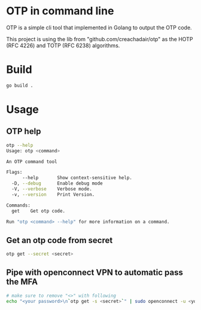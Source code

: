 # OTP in command line

OTP is a simple cli tool that implemented in Golang to output the OTP code.

This project is using the lib from "github.com/creachadair/otp" as the HOTP (RFC 4226) and TOTP (RFC 6238) algorithms.

# Build

```bash
go build .
```

# Usage

## OTP help
```bash
otp --help
Usage: otp <command>

An OTP command tool

Flags:
      --help       Show context-sensitive help.
  -D, --debug      Enable debug mode
  -V, --verbose    Verbose mode.
  -v, --version    Print Version.

Commands:
  get    Get otp code.

Run "otp <command> --help" for more information on a command.
```

## Get an otp code from secret

```bash
otp get --secret <secret>
```

## Pipe with openconnect VPN to automatic pass the MFA
```bash
# make sure to remove "<>" with following
echo "<your password>\n`otp get -s <secret>`" | sudo openconnect -u <your username> https://<your vpn url with port> --passwd-on-stdin
```